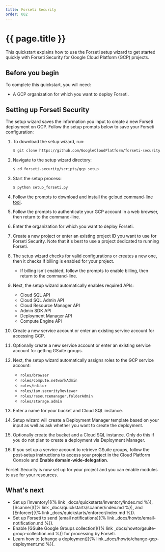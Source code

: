 ```yaml
---
title: Forseti Security
order: 002
---
```

# {{ page.title }}

This quickstart explains how to use the Forseti setup wizard to get started
quickly with Forseti Security for Google Cloud Platform (GCP) projects.

## Before you begin

To complete this quickstart, you will need:

  - A GCP organization for which you want to deploy Forseti.

## Setting up Forseti Security

The setup wizard saves the information you input to create a new Forseti
deployment on GCP. Follow the setup prompts below to save your Forseti
configuration:

  1. To download the setup wizard, run:
  
      ```bash
      $ git clone https://github.com/GoogleCloudPlatform/forseti-security
      ```

  1. Navigate to the setup wizard directory:
  
      ```bash
      $ cd forseti-security/scripts/gcp_setup
      ```

  1. Start the setup process:
  
      ```bash
      $ python setup_forseti.py
      ```

  1. Follow the prompts to download and install the
  [gcloud command-line tool](https://cloud.google.com/sdk/gcloud/).
  1. Follow the prompts to authenticate your GCP account in a web browser,
  then return to the command-line.
  1. Enter the organization for which you want to deploy Forseti.
  1. Create a new project or enter an existing project ID you want to use for
  Forseti Security. Note that it's best to use a project dedicated to running
  Forseti.
  1. The setup wizard checks for valid configurations or creates a new one,
  then it checks if billing is enabled for your project.
      * If billing isn't enabled, follow the prompts to enable billing, then
    return to the command-line.
  1. Next, the setup wizard automatically enables required APIs:
      - Cloud SQL API
      - Cloud SQL Admin API
      - Cloud Resource Manager API
      - Admin SDK API
      - Deployment Manager API
      - Compute Engine API
  1. Create a new service account or enter an existing service account for
  accessing GCP.
  1. Optionally create a new service account or enter an existing service
  account for getting GSuite groups.
  1. Next, the setup wizard automatically assigns roles to the GCP service
  account:
      - `roles/browser`
      - `roles/compute.networkAdmin`
      - `roles/editor`
      - `roles/iam.securityReviewer`
      - `roles/resourcemanager.folderAdmin`
      - `roles/storage.admin`
  1. Enter a name for your bucket and Cloud SQL instance.
  1. Setup wizard will create a Deployment Manager template based on your input
  as well as ask whether you want to create the deployment.
  1. Optionally create the bucket and a Cloud SQL instance. Only do this if you 
  do not plan to create a deployment via Deployment Manager.
  1. If you set up a service account to retrieve GSuite groups, follow the
  post-setup instructions to access your project in the Cloud Platform Console
  and **Enable domain-wide-delegation**.

Forseti Security is now set up for your project and you can enable modules
to use for your resources.

## What's next

  - Set up [Inventory]({% link _docs/quickstarts/inventory/index.md %}),
  [Scanner]({% link _docs/quickstarts/scanner/index.md %}),
  and [Enforcer]({% link _docs/quickstarts/enforcer/index.md %}).
  - Set up Forseti to send [email notifications]({% link _docs/howto/email-notification.md %}).
  - Enable [GSuite Google Groups collection]({% link _docs/howto/gsuite-group-collection.md %})
  for processing by Forseti.
  - Learn how to [change a deployment]({% link _docs/howto/change-gcp-deployment.md %}).

